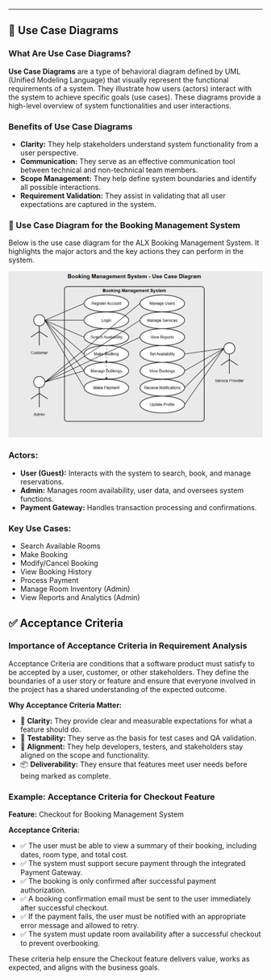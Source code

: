 ---

## 🎯 Use Case Diagrams

### What Are Use Case Diagrams?

**Use Case Diagrams** are a type of behavioral diagram defined by UML (Unified Modeling Language) that visually represent the functional requirements of a system. They illustrate how users (actors) interact with the system to achieve specific goals (use cases). These diagrams provide a high-level overview of system functionalities and user interactions.

### Benefits of Use Case Diagrams

- **Clarity:** They help stakeholders understand system functionality from a user perspective.
- **Communication:** They serve as an effective communication tool between technical and non-technical team members.
- **Scope Management:** They help define system boundaries and identify all possible interactions.
- **Requirement Validation:** They assist in validating that all user expectations are captured in the system.

### 📌 Use Case Diagram for the Booking Management System

Below is the use case diagram for the ALX Booking Management System. It highlights the major actors and the key actions they can perform in the system.

![Use Case Diagram](./alx-booking-uc.png)

### Actors:
- **User (Guest):** Interacts with the system to search, book, and manage reservations.
- **Admin:** Manages room availability, user data, and oversees system functions.
- **Payment Gateway:** Handles transaction processing and confirmations.

### Key Use Cases:
- Search Available Rooms  
- Make Booking  
- Modify/Cancel Booking  
- View Booking History  
- Process Payment  
- Manage Room Inventory (Admin)  
- View Reports and Analytics (Admin)

## ✅ Acceptance Criteria

### Importance of Acceptance Criteria in Requirement Analysis

Acceptance Criteria are conditions that a software product must satisfy to be accepted by a user, customer, or other stakeholders. They define the boundaries of a user story or feature and ensure that everyone involved in the project has a shared understanding of the expected outcome.

**Why Acceptance Criteria Matter:**
- 🧭 **Clarity:** They provide clear and measurable expectations for what a feature should do.
- 🧪 **Testability:** They serve as the basis for test cases and QA validation.
- 🔄 **Alignment:** They help developers, testers, and stakeholders stay aligned on the scope and functionality.
- 📦 **Deliverability:** They ensure that features meet user needs before being marked as complete.

### Example: Acceptance Criteria for Checkout Feature

**Feature:** Checkout for Booking Management System

**Acceptance Criteria:**
- ✅ The user must be able to view a summary of their booking, including dates, room type, and total cost.
- ✅ The system must support secure payment through the integrated Payment Gateway.
- ✅ The booking is only confirmed after successful payment authorization.
- ✅ A booking confirmation email must be sent to the user immediately after successful checkout.
- ✅ If the payment fails, the user must be notified with an appropriate error message and allowed to retry.
- ✅ The system must update room availability after a successful checkout to prevent overbooking.

These criteria help ensure the Checkout feature delivers value, works as expected, and aligns with the business goals.

